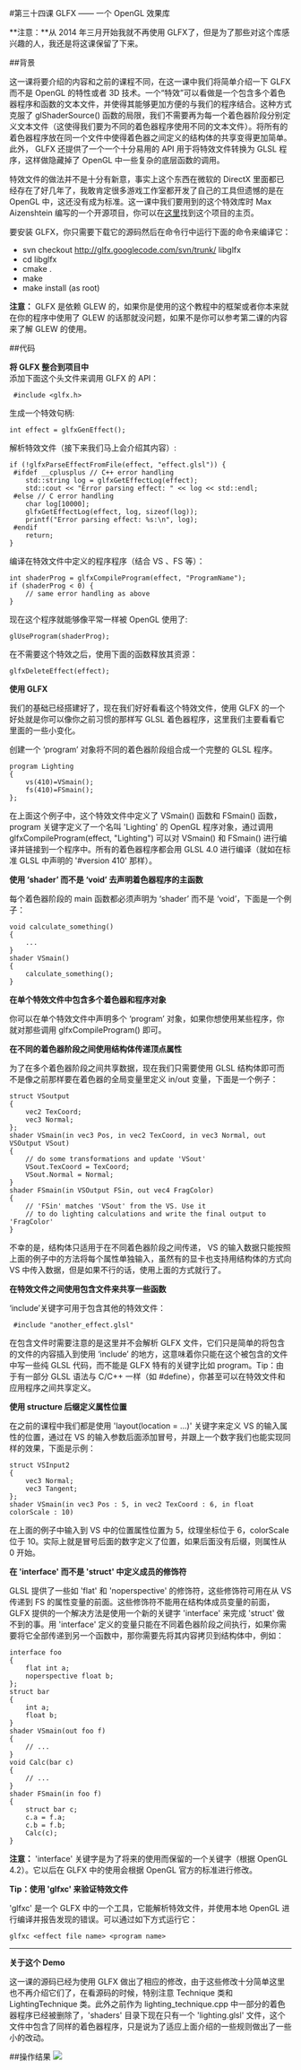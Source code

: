 #第三十四课  GLFX —— 一个 OpenGL 效果库

**注意：**从 2014 年三月开始我就不再使用 GLFX了，但是为了那些对这个库感兴趣的人，我还是将这课保留了下来。

##背景  

这一课将要介绍的内容和之前的课程不同，在这一课中我们将简单介绍一下 GLFX 而不是 OpenGL 的特性或者 3D 技术。一个“特效”可以看做是一个包含多个着色器程序和函数的文本文件，并使得其能够更加方便的与我们的程序结合。这种方式克服了 glShaderSource() 函数的局限，我们不需要再为每一个着色器阶段分别定义文本文件（这使得我们要为不同的着色器程序使用不同的文本文件）。将所有的着色器程序放在同一个文件中使得着色器之间定义的结构体的共享变得更加简单。此外， GLFX 还提供了一个一个十分易用的 API 用于将特效文件转换为 GLSL 程序，这样做隐藏掉了 OpenGL 中一些复杂的底层函数的调用。  

特效文件的做法并不是十分有新意，事实上这个东西在微软的 DirectX 里面都已经存在了好几年了，我敢肯定很多游戏工作室都开发了自己的工具但遗憾的是在 OpenGL 中，这还没有成为标准。这一课中我们要用到的这个特效库时 Max Aizenshtein 编写的一个开源项目，你可以在[这里](http://code.google.com/p/glfx/)找到这个项目的主页。  

要安装 GLFX，你只需要下载它的源码然后在命令行中运行下面的命令来编译它：

- svn checkout http://glfx.googlecode.com/svn/trunk/ libglfx 
- cd libglfx 
- cmake . 
- make 
- make install (as root)   


**注意：**  GLFX 是依赖 GLEW 的，如果你是使用的这个教程中的框架或者你本来就在你的程序中使用了 GLEW 的话那就没问题，如果不是你可以参考第二课的内容来了解 GLEW 的使用。  

##代码  

**将 GLFX 整合到项目中**  
添加下面这个头文件来调用 GLFX 的 API：  

```
 #include <glfx.h> 
```

生成一个特效句柄:  

```
int effect = glfxGenEffect(); 
```

解析特效文件（接下来我们马上会介绍其内容）:  

```
if (!glfxParseEffectFromFile(effect, "effect.glsl")) {
 #ifdef __cplusplus // C++ error handling
    std::string log = glfxGetEffectLog(effect);
    std::cout << "Error parsing effect: " << log << std::endl;
 #else // C error handling
    char log[10000];
    glfxGetEffectLog(effect, log, sizeof(log));
    printf("Error parsing effect: %s:\n", log);
 #endif
    return;
} 
```

编译在特效文件中定义的程序程序（结合 VS 、FS 等）：

```
int shaderProg = glfxCompileProgram(effect, "ProgramName");
if (shaderProg < 0) {
    // same error handling as above 
} 
```

现在这个程序就能够像平常一样被 OpenGL 使用了:  

```
glUseProgram(shaderProg); 
```

在不需要这个特效之后，使用下面的函数释放其资源：  

```
glfxDeleteEffect(effect); 
```

**使用 GLFX**  

我们的基础已经搭建好了，现在我们好好看看这个特效文件，使用 GLFX 的一个好处就是你可以像你之前习惯的那样写 GLSL 着色器程序，这里我们主要看看它里面的一些小变化。

创建一个 ‘program’ 对象将不同的着色器阶段组合成一个完整的 GLSL 程序。  

```
program Lighting
{
    vs(410)=VSmain();
    fs(410)=FSmain();
}; 
```

在上面这个例子中，这个特效文件中定义了 VSmain() 函数和 FSmain() 函数，program 关键字定义了一个名叫 'Lighting' 的 OpenGL 程序对象，通过调用 glfxCompileProgram(effect, "Lighting") 可以对 VSmain() 和 FSmain() 进行编译并链接到一个程序中。所有的着色器程序都会用 GLSL 4.0 进行编译（就如在标准 GLSL 中声明的 '#version 410' 那样）。  

**使用 ‘shader’ 而不是 ‘void’ 去声明着色器程序的主函数**  

每个着色器阶段的 main 函数都必须声明为 ‘shader’ 而不是 ‘void’，下面是一个例子：  

```
void calculate_something()
{
    ...
}
shader VSmain()
{
    calculate_something();
} 
```

**在单个特效文件中包含多个着色器和程序对象**  

你可以在单个特效文件中声明多个 ‘program’ 对象，如果你想使用某些程序，你就对那些调用 glfxCompileProgram() 即可。  

**在不同的着色器阶段之间使用结构体传递顶点属性**  

为了在多个着色器阶段之间共享数据，现在我们只需要使用 GLSL 结构体即可而不是像之前那样要在着色器的全局变量里定义 in/out 变量，下面是一个例子：  

```
struct VSoutput
{
    vec2 TexCoord; 
    vec3 Normal; 
};
shader VSmain(in vec3 Pos, in vec2 TexCoord, in vec3 Normal, out VSOutput VSout)
{ 
    // do some transformations and update 'VSout'
    VSout.TexCoord = TexCoord;
    VSout.Normal = Normal;
}
shader FSmain(in VSOutput FSin, out vec4 FragColor)
{
    // 'FSin' matches 'VSout' from the VS. Use it 
    // to do lighting calculations and write the final output to 'FragColor'
} 
```

不幸的是，结构体只适用于在不同着色器阶段之间传递， VS 的输入数据只能按照上面的例子中的方法将每个属性单独输入，虽然有的显卡也支持用结构体的方式向 VS 中传入数据，但是如果不行的话，使用上面的方式就行了。  

**在特效文件之间使用包含文件来共享一些函数**  

‘include’关键字可用于包含其他的特效文件：  

```
 #include "another_effect.glsl" 
```  

在包含文件时需要注意的是这里并不会解析 GLFX 文件，它们只是简单的将包含的文件的内容插入到使用 ‘include’ 的地方，这意味着你只能在这个被包含的文件中写一些纯 GLSL 代码，而不能是 GLFX 特有的关键字比如 program。Tip：由于有一部分 GLSL 语法与 C/C++ 一样（如 #define），你甚至可以在特效文件和应用程序之间共享定义。  

**使用 structure 后缀定义属性位置**  

在之前的课程中我们都是使用 'layout(location = ...)' 关键字来定义 VS 的输入属性的位置，通过在 VS 的输入参数后面添加冒号，并跟上一个数字我们也能实现同样的效果，下面是示例：  

```
struct VSInput2 
{
    vec3 Normal; 
    vec3 Tangent; 
};
shader VSmain(in vec3 Pos : 5, in vec2 TexCoord : 6, in float colorScale : 10)
```

在上面的例子中输入到 VS 中的位置属性位置为 5，纹理坐标位于 6，colorScale 位于 10。实际上就是冒号后面的数字定义了位置，如果后面没有后缀，则属性从 0 开始。  

**在 'interface' 而不是 'struct' 中定义成员的修饰符**  

GLSL 提供了一些如 'flat' 和 'noperspective' 的修饰符，这些修饰符可用在从 VS 传递到 FS 的属性变量的前面。这些修饰符不能用在结构体成员变量的前面， GLFX 提供的一个解决方法是使用一个新的关键字 'interface' 来完成 'struct' 做不到的事。用 'interface' 定义的变量只能在不同着色器阶段之间执行，如果你需要将它全部传递到另一个函数中，那你需要先将其内容拷贝到结构体中，例如：  

```
interface foo
{
    flat int a;
    noperspective float b;
};
struct bar
{
    int a;
    float b;
}
shader VSmain(out foo f)
{
    // ...
}
void Calc(bar c)
{
    // ...
}
shader FSmain(in foo f)
{
    struct bar c;
    c.a = f.a;
    c.b = f.b;
    Calc(c);
}
```

**注意：** 'interface' 关键字是为了将来的使用而保留的一个关键字（根据 OpenGL 4.2）。它以后在 GLFX 中的使用会根据 OpenGL 官方的标准进行修改。  

**Tip：使用 'glfxc' 来验证特效文件**  

'glfxc' 是一个 GLFX 中的一个工具，它能解析特效文件，并使用本地 OpenGL 进行编译并报告发现的错误。可以通过如下方式运行它：  

```
glfxc <effect file name> <program name> 
```

--------------------------------------------------------------------------------

**关于这个 Demo**  

这一课的源码已经为使用 GLFX 做出了相应的修改，由于这些修改十分简单这里也不再介绍它们了，在看源码的时候，特别注意 Technique 类和 LightingTechnique 类。此外之前作为 lighting_technique.cpp 中一部分的着色器程序已经被删除了，'shaders' 目录下现在只有一个 'lighting.glsl' 文件，这个文件中包含了同样的着色器程序，只是说为了适应上面介绍的一些规则做出了一些小的改动。

##操作结果
![](images/picture341.jpg)
